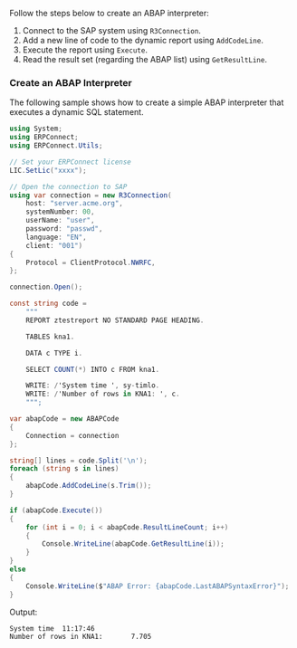 
Follow the steps below to create an ABAP interpreter:

1. Connect to the SAP system using `R3Connection`.
2. Add a new line of code to the dynamic report using `AddCodeLine`.
3. Execute the report using `Execute`.
4. Read the result set (regarding the ABAP list) using `GetResultLine`.

### Create an ABAP Interpreter

The following sample shows how to create a simple ABAP interpreter that executes a dynamic SQL statement.<br>

```csharp linenums="1" hl_lines="36 37 38 39 40 41 42 43 44 45 47 48 49 50 51 52 53"
using System;
using ERPConnect;
using ERPConnect.Utils;

// Set your ERPConnect license
LIC.SetLic("xxxx");

// Open the connection to SAP
using var connection = new R3Connection(
    host: "server.acme.org",
    systemNumber: 00,
    userName: "user",
    password: "passwd",
    language: "EN",
    client: "001")
{
    Protocol = ClientProtocol.NWRFC,
};

connection.Open();

const string code =
    """
    REPORT ztestreport NO STANDARD PAGE HEADING.

    TABLES kna1.

    DATA c TYPE i.

    SELECT COUNT(*) INTO c FROM kna1.

    WRITE: /'System time ', sy-timlo.
    WRITE: /'Number of rows in KNA1: ', c.
    """;

var abapCode = new ABAPCode
{
    Connection = connection
};

string[] lines = code.Split('\n');
foreach (string s in lines)
{
    abapCode.AddCodeLine(s.Trim());
}

if (abapCode.Execute())
{
    for (int i = 0; i < abapCode.ResultLineCount; i++)
    {
        Console.WriteLine(abapCode.GetResultLine(i));
    }
}
else
{
    Console.WriteLine($"ABAP Error: {abapCode.LastABAPSyntaxError}");
}
```


Output:


```
System time  11:17:46
Number of rows in KNA1:       7.705
```

